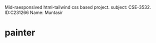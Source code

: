 Mid-raesponsived html-tailwind css based project.
subject: CSE-3532.
ID:C231266
Name: Muntasir
# painter
